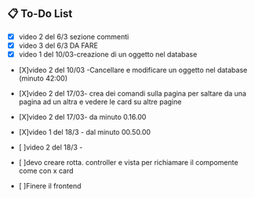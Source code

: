 ## 📋 To-Do List

- [x] video 2 del 6/3 sezione commenti 
- [x] video 3 del 6/3 DA FARE
- [x] video 1 del 10/03-creazione di un oggetto nel database

- [X]video 2 del 10/03 -Cancellare e modificare un oggetto nel database (minuto 42:00)

- [X]video 2 del 17/03- crea dei comandi sulla pagina per saltare da una pagina ad un altra e vedere le card su altre pagine
- [X]video 2 del 17/03- da minuto 0.16.00 
- [X]video 1 del 18/3 - dal minuto 00.50.00
- [ ]video 2 del 18/3 -
- [ ]devo creare rotta. controller e vista per richiamare il compomente come con x card 
- [ ]Finere il frontend

